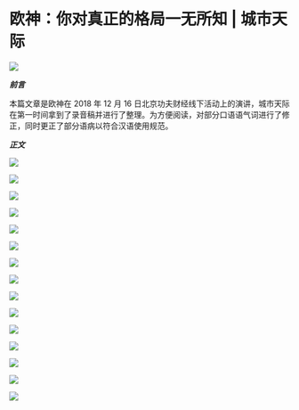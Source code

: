 # 欧神：你对真正的格局一无所知 \| 城市天际

![](../img/spec/media/image1.png)


***前言***

本篇文章是欧神在 2018 年 12 月 16
日北京功夫财经线下活动上的演讲，城市天际在第一时间拿到了录音稿并进行了整理。为方便阅读，对部分口语语气词进行了修正，同时更正了部分语病以符合汉语使用规范。

***正文***

![](../img/spec/media/image2.png)


![](../img/spec/media/image3.png)


![](../img/spec/media/image4.png)


![](../img/spec/media/image5.png)


![](../img/spec/media/image6.png)


![](../img/spec/media/image7.png)


![](../img/spec/media/image8.png)


![](../img/spec/media/image9.png)


![](../img/spec/media/image10.png)


![](../img/spec/media/image11.png)


![](../img/spec/media/image12.png)


![](../img/spec/media/image13.png)


![](../img/spec/media/image14.png)


![](../img/spec/media/image15.png)


![](../img/spec/media/image16.png)

